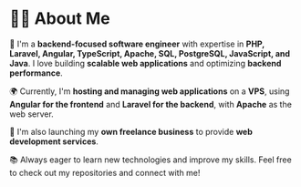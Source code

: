 # 👨‍💻 About Me  

🚀 I'm a **backend-focused software engineer** with expertise in **PHP, Laravel, Angular, TypeScript, Apache, SQL, PostgreSQL, JavaScript, and Java**. I love building **scalable web applications** and optimizing **backend performance**.  

🌍 Currently, I'm **hosting and managing web applications** on a **VPS**, using **Angular for the frontend** and **Laravel for the backend**, with **Apache** as the web server.  

💼 I'm also launching my **own freelance business** to provide **web development services**.  

📚 Always eager to learn new technologies and improve my skills. Feel free to check out my repositories and connect with me!  

